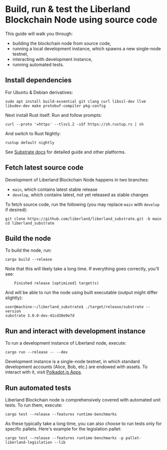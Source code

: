 # Build, run & test the Liberland Blockchain Node using source code

This guide will walk you through:

* building the blockchain node from source code,
* running a local development instance, which spawns a new single-node testnet,
* interacting with development instance,
* running automated tests.

## Install dependencies

For Ubuntu & Debian derivatives:

```
sudo apt install build-essential git clang curl libssl-dev llvm libudev-dev make protobuf-compiler pkg-config
```

Next install Rust itself. Run and follow prompts:
```
curl --proto '=https' --tlsv1.2 -sSf https://sh.rustup.rs | sh
```

And switch to Rust Nightly:
```
rustup default nightly
```

See [Substrate docs](https://docs.substrate.io/install/) for detailed guide and other platforms.

## Fetch latest source code

Development of Liberland Blockchain Node happens in two branches:

* `main`, which contains latest stable release
* `develop`, which contains latest, not yet released as stable changes

To fetch source code, run the following (you may replace `main` with `develop` if desired):
```
git clone https://github.com/liberland/liberland_substrate.git -b main
cd liberland_substrate
```

## Build the node

To build the node, run:

```
cargo build --release
```

Note that this will likely take a long time. If everything goes correctly, you'll see:

```
    Finished release [optimized] target(s)
```

And will be able to run the node using built executable (output might differ slightly):

```
user@machine:~/liberland_substrate$ ./target/release/substrate --version
substrate 3.0.0-dev-41cd30e9e7d
```

## Run and interact with development instance

To run a development instance of Liberland node, execute:
```
cargo run --release -- --dev
```

Development instance is a single-node testnet, in which standard development
accounts (Alice, Bob, etc.) are endowed with assets. To interact with it, visit
[Polkadot.js Apps](https://polkadot.js.org/apps/?rpc=ws://localhost:9944).

## Run automated tests

Liberland Blockchain node is comprehensively covered with automated unit tests.
To run them, execute:

```
cargo test --release --features runtime-benchmarks
```

As these typically take a long time, you can also choose to run tests only for
specific pallets. Here's example for the legislation pallet:

```
cargo test --release --features runtime-benchmarks -p pallet-liberland-legislation --lib
```
